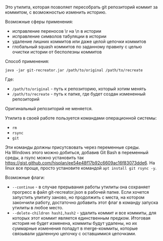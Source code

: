 Это утилита, которая позволяет пересобрать git репозиторий коммит за коммитом, 
с возможностью изменить историю.

Возможные сферы применения:    
- исправление переносов \r на \n в истории  
- исправление символов табуляции в истории
- удаление лишних коммитов или даже целой цепочки коммитов
- глобальный squash коммитов по заданному правилу с целью очистки истории от бесполезны коммитов

Способ применения:  

```shell script
java -jar git-recreator.jar /path/to/original /path/to/recreate
```

Где:  
- `/path/to/original` - путь к репозиторию, который хотим менять
- `/path/to/recreate` - путь к папке, где будет создан измененный репозиторий

Оригинальный репозиторий не меняется.

Утилита в своей работе пользуется командами операционной системы: 
- `rm`
- `rsync`
- `git`

Эти команды должны присутсвовать через переменные среды.  
На Windows этого можно добиться, добавив Git Bash в переменный среды, 
а rsync можно установить так https://gist.github.com/hisplan/ee54e48f17b92c6609ac16f83073dde6.
На linux все проще, просто установите командой `apt install git rsync -y`.

Возможные флаги:  
-  `--continue` - в случае прерывания работы утилиты она сохраняет прогресс в файл 
git-recreator.json в рабочей папке. Если хочется запустить улититу заново, но продолжить с места, 
на котором закончили работу, достаточно добавить этот флаг в команду запуска утилиты в любое место.
-  `--delete-children hash1,hash2` - удалить коммит и все коммиты, для которых этот коммит является единственным предком.
Итоговая история не будет изменена, коммиты будут удалены, но их суммарные изменения попадут в merge-коммиты, которые связывали
удаленную цепочку с оставшимися цепочками.
